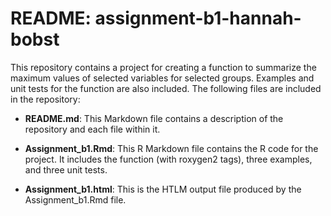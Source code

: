 # README: assignment-b1-hannah-bobst

This repository contains a project for creating a function to summarize the maximum values of selected variables for selected groups. Examples and unit tests for the function are also included. The following files are included in the repository:

* **README.md**: This Markdown file contains a description of the repository and each file within it. 

* **Assignment_b1.Rmd**: This R Markdown file contains the R code for the project. It includes the function (with roxygen2 tags), three examples, and three unit tests.

* **Assignment_b1.html**: This is the HTLM output file produced by the Assignment_b1.Rmd file.
